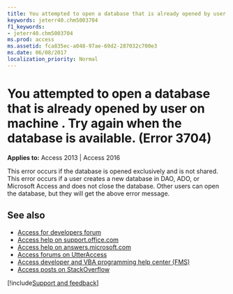 ```yaml
---
title: You attempted to open a database that is already opened by user <name> on machine <name>. Try again when the database is available. (Error 3704)
keywords: jeterr40.chm5003704
f1_keywords:
- jeterr40.chm5003704
ms.prod: access
ms.assetid: fca835ec-a048-97ae-69d2-287032c700e3
ms.date: 06/08/2017
localization_priority: Normal
---
```



# You attempted to open a database that is already opened by user <name> on machine <name>. Try again when the database is available. (Error 3704)

  

**Applies to:** Access 2013 | Access 2016

This error occurs if the database is opened exclusively and is not shared. This error occurs if a user creates a new database in DAO, ADO, or Microsoft Access and does not close the database. Other users can open the database, but they will get the above error message.

## See also

- [Access for developers forum](https://social.msdn.microsoft.com/Forums/office/home?forum=accessdev)
- [Access help on support.office.com](https://support.office.com/search/results?query=Access)
- [Access help on answers.microsoft.com](https://answers.microsoft.com/)
- [Access forums on UtterAccess](https://www.utteraccess.com/forum/index.php?act=idx)
- [Access developer and VBA programming help center (FMS)](https://www.fmsinc.com/MicrosoftAccess/developer/)
- [Access posts on StackOverflow](https://stackoverflow.com/questions/tagged/ms-access)

[!include[Support and feedback](~/includes/feedback-boilerplate.md)]

